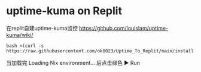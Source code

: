 # uptime-kuma on Replit
在replit自建uptime-kuma监控
https://github.com/louislam/uptime-kuma/wiki/

````
bash <(curl -s  https://raw.githubusercontent.com/ok8023/Uptime_To_Replit/main/install.sh)
````

当加载完 Loading Nix environment... 后点击绿色 ▶ Run
